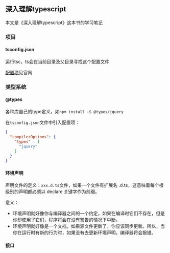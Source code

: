 ## 深入理解typescript

本文是《深入理解typescript》这本书的学习笔记

### 项目

#### tsconfig.json

运行tsc，ts会在当前目录及父目录寻找这个配置文件

[配置项](https://jkchao.github.io/typescript-book-chinese/project/compilationContext.html#typescript-%E7%BC%96%E8%AF%91)见官网

### 类型系统

#### @types

各种库自己的type定义，如`npm install -S @types/jquery`

在`tsconfig.json`文件中引入配置项：

```json
{
  "compilerOptions": {
    "types" : [
      "jquery"
    ]
  }
}
```

#### 环境声明

声明文件的定义：`xxx.d.ts`文件，如果一个文件有扩展名 .d.ts，这意味着每个根级别的声明都必须以 declare 关键字作为前缀。

意义：
* 环境声明就好像你与编译器之间的一个约定，如果在编译时它们不存在，但是你却使用了它们，程序将会在没有警告的情况下中断。
* 环境声明就好像是一个文档。如果源文件更新了，你应该同步更新。所以，当你在运行时有新的行为时，如果没有去更新环境声明，编译器将会报错。

#### 接口


